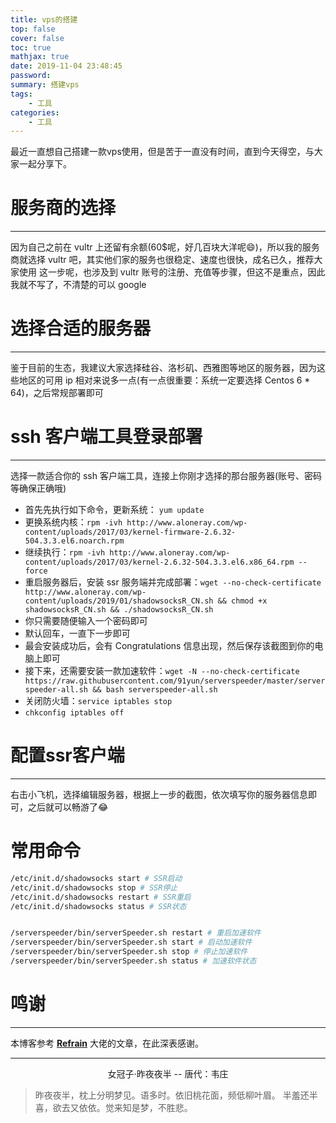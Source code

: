 ```yaml
---
title: vps的搭建
top: false
cover: false
toc: true
mathjax: true
date: 2019-11-04 23:48:45
password:
summary: 搭建vps
tags:
	- 工具
categories:
	- 工具
---
```


最近一直想自己搭建一款vps使用，但是苦于一直没有时间，直到今天得空，与大家一起分享下。

# 服务商的选择
---
因为自己之前在 vultr 上还留有余额(60$呢，好几百块大洋呢😄)，所以我的服务商就选择 vultr 吧，其实他们家的服务也很稳定、速度也很快，成名已久，推荐大家使用
这一步呢，也涉及到 vultr 账号的注册、充值等步骤，但这不是重点，因此我就不写了，不清楚的可以 google

# 选择合适的服务器
---
鉴于目前的生态，我建议大家选择硅谷、洛杉矶、西雅图等地区的服务器，因为这些地区的可用 ip 相对来说多一点(有一点很重要：系统一定要选择 Centos 6 * 64)，之后常规部署即可

# ssh 客户端工具登录部署
---
选择一款适合你的 ssh 客户端工具，连接上你刚才选择的那台服务器(账号、密码等确保正确哦)
* 首先先执行如下命令，更新系统： `yum update`
* 更换系统内核：`rpm -ivh http://www.aloneray.com/wp-content/uploads/2017/03/kernel-firmware-2.6.32-504.3.3.el6.noarch.rpm`
* 继续执行：`rpm -ivh http://www.aloneray.com/wp-content/uploads/2017/03/kernel-2.6.32-504.3.3.el6.x86_64.rpm --force`
* 重启服务器后，安装 ssr 服务端并完成部署：`wget --no-check-certificate http://www.aloneray.com/wp-content/uploads/2019/01/shadowsocksR_CN.sh && chmod +x shadowsocksR_CN.sh && ./shadowsocksR_CN.sh`
* 你只需要随便输入一个密码即可
* 默认回车，一直下一步即可
* 最会安装成功后，会有 Congratulations 信息出现，然后保存该截图到你的电脑上即可
* 接下来，还需要安装一款加速软件：`wget -N --no-check-certificate https://raw.githubusercontent.com/91yun/serverspeeder/master/serverspeeder-all.sh && bash serverspeeder-all.sh`
* 关闭防火墙：`service iptables stop`
* `chkconfig iptables off`

# 配置ssr客户端
---
右击小飞机，选择编辑服务器，根据上一步的截图，依次填写你的服务器信息即可，之后就可以畅游了😂

# 常用命令

```bash
/etc/init.d/shadowsocks start # SSR启动
/etc/init.d/shadowsocks stop # SSR停止
/etc/init.d/shadowsocks restart # SSR重启
/etc/init.d/shadowsocks status # SSR状态


/serverspeeder/bin/serverSpeeder.sh restart # 重启加速软件
/serverspeeder/bin/serverSpeeder.sh start # 启动加速软件
/serverspeeder/bin/serverSpeeder.sh stop # 停止加速软件
/serverspeeder/bin/serverSpeeder.sh status # 加速软件状态
```

# 鸣谢

---

本博客参考 [**Refrain**](http://www.aloneray.com/54.html#comments) 大佬的文章，在此深表感谢。



------

<div align="middle">女冠子·昨夜夜半	
	-- 唐代：韦庄
</div>

> 昨夜夜半，枕上分明梦见。语多时。依旧桃花面，频低柳叶眉。
> 半羞还半喜，欲去又依依。觉来知是梦，不胜悲。


